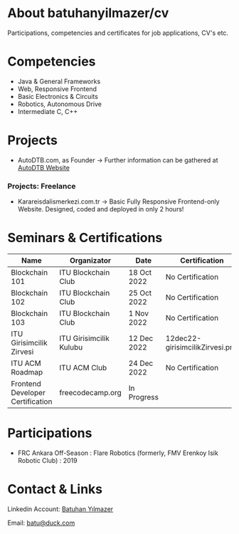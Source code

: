 # About batuhanyilmazer/cv
Participations, competencies and certificates for job applications, CV's etc.

# Competencies
  - Java & General Frameworks
  - Web, Responsive Frontend
  - Basic Electronics & Circuits
  - Robotics, Autonomous Drive
  - Intermediate C, C++

# Projects
  - AutoDTB.com, as Founder -> Further information can be gathered at [AutoDTB Website](https://www.autodtb.com/ "Click to see AutoDTB Website!")
  
  ### Projects: Freelance
  - Karareisdalismerkezi.com.tr -> Basic Fully Responsive Frontend-only Website. Designed, coded and deployed in only 2 hours!

# Seminars & Certifications
| Name                             | Organizator             | Date        | Certification                   |
|----------------------------------|-------------------------|-------------|---------------------------------|
| Blockchain 101                   | ITU Blockchain Club     | 18 Oct 2022 | No Certification                |
| Blockchain 102                   | ITU Blockchain Club     | 25 Oct 2022 | No Certification                |
| Blockchain 103                   | ITU Blockchain Club     | 1 Nov 2022  | No Certification                |
| ITU Girisimcilik Zirvesi         | ITU Girisimcilik Kulubu | 12 Dec 2022 | 12dec22-girisimcilikZirvesi.png |
| ITU ACM Roadmap                  | ITU ACM Club            | 24 Dec 2022 | No Certification                |
| Frontend Developer Certification | freecodecamp.org        | In Progress |                                 |

# Participations
  - FRC Ankara Off-Season : Flare Robotics (formerly, FMV Erenkoy Isik Robotic Club) : 2019

# Contact & Links
Linkedin Account:
[Batuhan Yılmazer](https://www.linkedin.com/in/batuhan-y%C4%B1lmazer-236a13244/ "Click to see my LinkedIn Account!")

Email:
[batu@duck.com](mailto:batu@duck.com)
